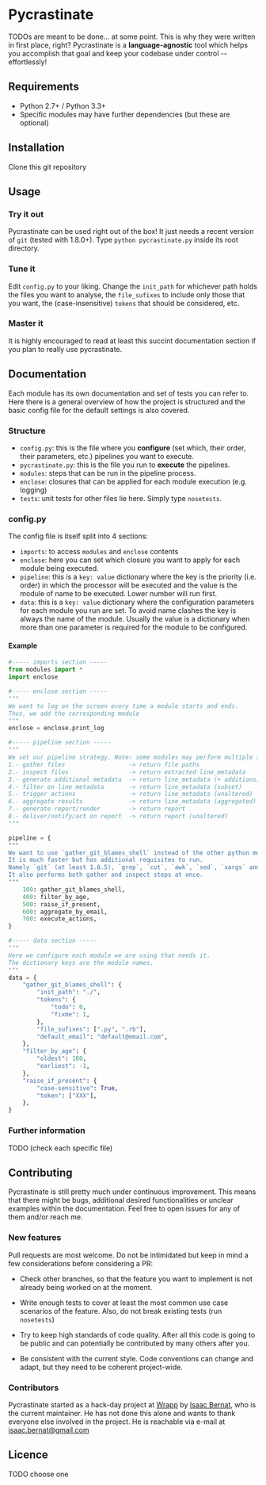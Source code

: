 Pycrastinate
============
TODOs are meant to be done... at some point. This is why they were written in first place, right? Pycrastinate is a **language-agnostic** tool which helps you accomplish that goal and keep your codebase under control -- effortlessly!

Requirements
------------
* Python 2.7+ / Python 3.3+
* Specific modules may have further dependencies (but these are optional)

Installation
------------
Clone this git repository

Usage
-----
### Try it out
Pycrastinate can be used right out of the box! It just needs a recent version of `git` (tested with 1.8.0+). Type `python pycrastinate.py` inside its root directory.

### Tune it
Edit `config.py` to your liking. Change the `init_path` for whichever path holds the files you want to analyse, the `file_sufixes` to include only those that you want, the (case-insensitive) `tokens` that should be considered, etc.

### Master it
It is highly encouraged to read at least this succint documentation section if you plan to really use pycrastinate.

Documentation
-------------
Each module has its own documentation and set of tests you can refer to. Here there is a general overview of how the project is structured and the basic config file for the default settings is also covered.

### Structure
* `config.py`: this is the file where you **configure** (set which, their order, their parameters, etc.) pipelines you want to execute.
* `pycrastinate.py`: this is the file you run to **execute** the pipelines.
* `modules`: steps that can be run in the pipeline process.
* `enclose`: closures that can be applied for each module execution (e.g. logging)
* `tests`: unit tests for other files lie here. Simply type `nosetests`.

### config.py
The config file is itself split into 4 sections:

* `imports`: to access `modules` and `enclose` contents
* `enclose`: here you can set which closure you want to apply for each module being executed.
* `pipeline`: this is a `key: value` dictionary where the key is the priority (i.e. order) in which the processor will be executed and the value is the module of name to be executed. Lower number will run first.
* `data`: this is a `key: value` dictionary where the configuration parameters for each module you run are set. To avoid name clashes the key is always the name of the module. Usually the value is a dictionary when more than one parameter is required for the module to be configured.

#### Example
```python
#----- imports section -----
from modules import *
import enclose

#----- enclose section -----
"""
We want to log on the screen every time a module starts and ends.
Thus, we add the corresponding module
"""
enclose = enclose.print_log

#----- pipeline section -----
"""
We set our pipeline strategy. Note: some modules may perform multiple steps
1.- gather files                  -> return file paths
2.- inspect files                 -> return extracted line_metadata
3.- generate additional metadata  -> return line_metadata (+ additions)
4.- filter on line metadata       -> return line_metadata (subset)
5.- trigger actions               -> return line_metadata (unaltered)
6.- aggregate results             -> return line_metadata (aggregated)
7.- generate report/render        -> return report
8.- deliver/notify/act on report  -> return report (unaltered)
"""

pipeline = {
"""
We want to use `gather_git_blames_shell` instead of the other python modules.
It is much faster but has additional requisites to run.
Namely `git` (at least 1.8.5), `grep`, `cut`, `awk`, `sed`, `xargs` and `cat`.
It also performs both gather and inspect steps at once.
"""
    100: gather_git_blames_shell,
    400: filter_by_age,
    500: raise_if_present,
    600: aggregate_by_email,
    700: execute_actions,
}

#----- data section -----
"""
Here we configure each module we are using that needs it.
The dictionary keys are the module names.
"""
data = {
    "gather_git_blames_shell": {
        "init_path": "./",
        "tokens": {
            "todo": 0,
            "fixme": 1,
        },
        "file_sufixes": [".py", ".rb"],
        "default_email": "default@email.com",
    },
    "filter_by_age": {
        "oldest": 180,
        "earliest": -1,
    },
    "raise_if_present": {
        "case-sensitive": True,
        "token": ["XXX"],
    },
}
```

### Further information
TODO (check each specific file)

Contributing
------------
Pycrastinate is still pretty much under continuous improvement. This means that there might be bugs, additional desired functionalities or unclear examples within the documentation. Feel free to open issues for any of them and/or reach me.

### New features
Pull requests are most welcome. Do not be intimidated but keep in mind a few considerations before considering a PR:

* Check other branches, so that the feature you want to implement is not already being worked on at the moment.

* Write enough tests to cover at least the most common use case scenarios of the feature. Also, do not break existing tests (run `nosetests`)

* Try to keep high standards of code quality. After all this code is going to be public and can potentially be contributed by many others after you.

* Be consistent with the current style. Code conventions can change and adapt, but they need to be coherent project-wide.

### Contributors
Pycrastinate started as a hack-day project at [Wrapp](https://www.wrapp.com) by [Isaac Bernat](https://github.com/isaacbernat), who is the current maintainer. He has not done this alone and wants to thank everyone else involved in the project. He is reachable via e-mail at <isaac.bernat@gmail.com>

Licence
-------
TODO choose one
